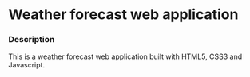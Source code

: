 # Weather forecast web application

### Description

This is a weather forecast web application built with HTML5, CSS3 and Javascript.
